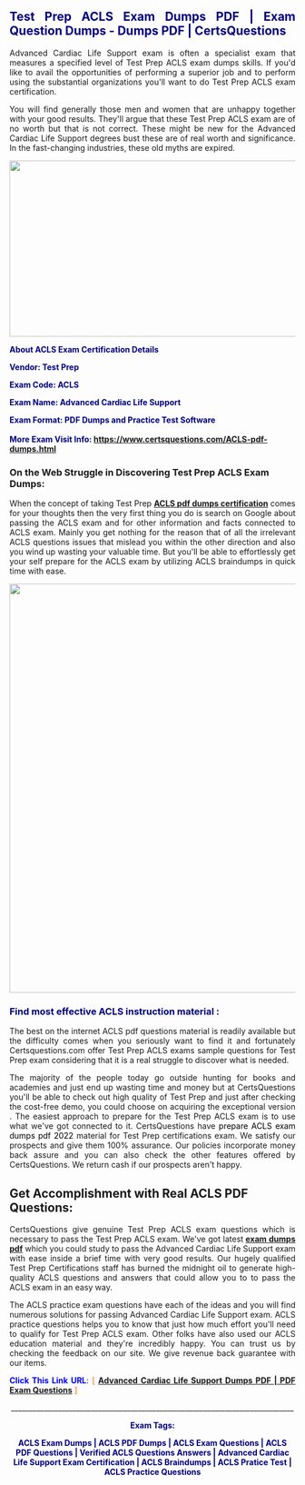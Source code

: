 <h2 style="text-align: justify;"><span style="color: #000080;">Test Prep ACLS Exam Dumps PDF | Exam Question Dumps - Dumps PDF | CertsQuestions</span></h2>
<p style="text-align: justify;">Advanced Cardiac Life Support exam is often a specialist exam that measures a specified level of Test Prep  ACLS exam dumps skills. If you'd like to avail the opportunities of performing a superior job and to perform using the substantial organizations you'll want to do Test Prep ACLS exam certification.</p>
<p style="text-align: justify;">You will find generally those men and women that are unhappy together with your good results. They'll argue that these Test Prep  ACLS exam are of no worth but that is not correct. These might be new for the Advanced Cardiac Life Support degrees bust these are of real worth and significance. In the fast-changing industries, these old myths are expired.</p>
<p><img style="display: block; margin-left: auto; margin-right: auto;" src="https://i.imgur.com/eaP4ae9.png" width="840" height="310" /></p>
<p><span style="color: #000080;"><strong>About ACLS Exam Certification Details</strong></span></p>
<p><span style="color: #000080;"><strong>Vendor: Test Prep<br /></strong></span></p>
<p><span style="color: #000080;"><strong>Exam Code: ACLS</strong></span></p>
<p><span style="color: #000080;"><strong>Exam Name: Advanced Cardiac Life Support</strong></span></p>
<p><span style="color: #000080;"><strong>Exam Format: PDF Dumps and Practice Test Software<br /><br />More Exam Visit Info: <span style="color: #ff6600;"><a href="https://www.certsquestions.com/ACLS-pdf-dumps.html">https://www.certsquestions.com/ACLS-pdf-dumps.html</a></span></strong></span></p>
<h3>On the Web Struggle in Discovering Test Prep ACLS Exam Dumps:</h3>
<p style="text-align: justify;">When the concept of taking Test Prep <a href="https://www.certsquestions.com/ACLS-pdf-dumps.html"><strong> ACLS pdf dumps certification</strong></a> comes for your thoughts then the very first thing you do is search on Google about passing the ACLS exam and for other information and facts connected to ACLS exam. Mainly you get nothing for the reason that of all the irrelevant ACLS questions issues that mislead you within the other direction and also you wind up wasting your valuable time. But you'll be able to effortlessly get your self prepare for the ACLS exam by utilizing ACLS braindumps in quick time with ease.</p>
<p><a href="https://www.certsquestions.com/ACLS-pdf-dumps.html"><img style="display: block; margin-left: auto; margin-right: auto;" src="https://i.imgur.com/pxhoKQ2.png" width="720" /></a></p>
<h3><span style="color: #000080;">Find most effective  ACLS instruction material :</span></h3>
<p style="text-align: justify;">The best on the internet ACLS pdf questions material is readily available but the difficulty comes when you seriously want to find it and fortunately Certsquestions.com offer Test Prep ACLS exams sample questions for Test Prep  exam considering that it is a real struggle to discover what is needed.</p>
<p style="text-align: justify;">The majority of the people today go outside hunting for books and academies and just end up wasting time and money but at CertsQuestions you'll be able to check out high quality of Test Prep  and just after checking the cost-free demo, you could choose on acquiring the exceptional version . The easiest approach to prepare for the Test Prep ACLS exam is to use what we've got connected to it. CertsQuestions have <span style="color: #000000;">prepare ACLS exam dumps pdf 2022</span> material for Test Prep certifications exam. We satisfy our prospects and give them 100% assurance. Our policies incorporate money back assure and you can also check the other features offered by CertsQuestions. We return cash if our prospects aren't happy.</p>
<h2>Get Accomplishment with Real ACLS PDF Questions:</h2>
<p style="text-align: justify;">CertsQuestions give genuine Test Prep ACLS exam questions which is necessary to pass the Test Prep  ACLS exam. We've got latest<strong>&nbsp;<a href="https://www.certsquestions.com/">exam dumps pdf</a></strong>&nbsp;which you could study to pass the Advanced Cardiac Life Support exam with ease inside a brief time with very good results. Our hugely qualified Test Prep Certifications staff has burned the midnight oil to generate high-quality ACLS questions and answers that could allow you to to pass the ACLS exam in an easy way.</p>
<p style="text-align: justify;">The ACLS practice exam questions have each of the ideas and you will find numerous solutions for passing Advanced Cardiac Life Support exam. ACLS practice questions helps you to know that just how much effort you'll need to qualify for Test Prep  ACLS exam. Other folks have also used our ACLS education material and they're incredibly happy. You can trust us by checking the feedback on our site. We give revenue back guarantee with our items.</p>
<p style="text-align: justify;"><span style="color: #0000ff;"><strong>Click This Link URL</strong>:</span> <span style="color: #ff6600;">[ <strong><a href="https://www.certsquestions.com/test-prep-certifications-certification.html">Advanced Cardiac Life Support Dumps PDF | PDF Exam Questions</a></strong> ]</span></p>
<p style="text-align: center;">______________________________________________________________________________</p>
<p style="text-align: center;"><span style="color: #000080;"><strong>Exam Tags:</strong></span></p>
<p style="text-align: center;"><span style="color: #000080;"><strong>ACLS Exam Dumps | ACLS PDF Dumps | ACLS Exam Questions | ACLS PDF Questions | Verified ACLS Questions Answers | Advanced Cardiac Life Support Exam Certification | ACLS Braindumps | ACLS Pratice Test | ACLS Practice Questions</strong></span></p>
